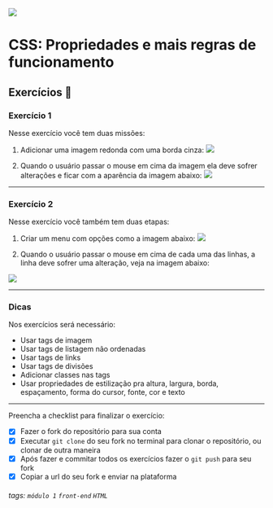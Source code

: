 ![](https://i.imgur.com/xG74tOh.png)

# CSS: Propriedades e mais regras de funcionamento

## Exercícios 🏫

### Exercício 1

Nesse exercício você tem duas missões:

1. Adicionar uma imagem redonda com uma borda cinza:
   ![](https://i.imgur.com/Pl634cA.png)

2. Quando o usuário passar o mouse em cima da imagem ela deve sofrer alterações e ficar com a aparência da imagem abaixo:
   ![](https://i.imgur.com/S3XulN5.png)

---

### Exercício 2

Nesse exercício você também tem duas etapas:

1. Criar um menu com opções como a imagem abaixo:
   ![](https://i.imgur.com/DUQrvQs.png)

2. Quando o usuário passar o mouse em cima de cada uma das linhas, a linha deve sofrer uma alteração, veja na imagem abaixo:

![](https://i.imgur.com/8VvYBDi.png)

---

### Dicas

Nos exercícios será necessário:

-   Usar tags de imagem
-   Usar tags de listagem não ordenadas
-   Usar tags de links
-   Usar tags de divisões
-   Adicionar classes nas tags
-   Usar propriedades de estilização pra altura, largura, borda, espaçamento, forma do cursor, fonte, cor e texto

---

Preencha a checklist para finalizar o exercício:

-   [x] Fazer o fork do repositório para sua conta
-   [x] Executar `git clone` do seu fork no terminal para clonar o repositório, ou clonar de outra maneira
-   [x] Após fazer e commitar todos os exercícios fazer o `git push` para seu fork
-   [x] Copiar a url do seu fork e enviar na plataforma

###### tags: `módulo 1` `front-end` `HTML`
